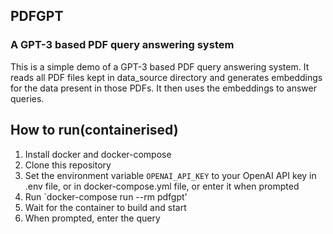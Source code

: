 ## PDFGPT
### A GPT-3 based PDF query answering system

This is a simple demo of a GPT-3 based PDF query answering system. It reads all PDF files kept in data_source directory and generates embeddings for the data present in those PDFs. It then uses the embeddings to answer queries.

## How to run(containerised)
1. Install docker and docker-compose
2. Clone this repository
3. Set the environment variable `OPENAI_API_KEY` to your OpenAI API key in .env file, or in docker-compose.yml file, or enter it when prompted
4. Run `docker-compose run --rm pdfgpt'
5. Wait for the container to build and start
6. When prompted, enter the query

